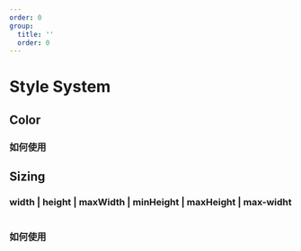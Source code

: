 ```yaml
---
order: 0
group:
  title: ''
  order: 0
---
```


# Style System

## Color

<code src="./document/color.tsx" inline></code>

### 如何使用

## Sizing

### width | height | maxWidth | minHeight | maxHeight | max-widht

```markdown

```

### 如何使用
